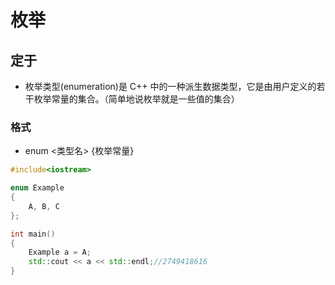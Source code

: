 # 枚举

## 定于
- 枚举类型(enumeration)是 C++ 中的一种派生数据类型，它是由用户定义的若干枚举常量的集合。（简单地说枚举就是一些值的集合）
### 格式
- enum <类型名> {枚举常量}

```CPP
#include<iostream>

enum Example
{
	A, B, C
};

int main()
{
	Example a = A;
	std::cout << a << std::endl;//2749418616
}
```
